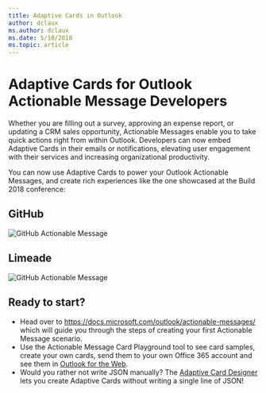 ```yaml
---
title: Adaptive Cards in Outlook
author: dclaux
ms.author: dclaux
ms.date: 5/10/2018
ms.topic: article
---
```


# Adaptive Cards for Outlook Actionable Message Developers

Whether you are filling out a survey, approving an expense report, or updating a CRM sales opportunity, Actionable Messages enable you to take quick actions right from within Outlook. Developers can now embed Adaptive Cards in their emails or notifications, elevating user engagement with their services and increasing organizational productivity.

You can now use Adaptive Cards to power your Outlook Actionable Messages, and create rich experiences like the one showcased at the Build 2018 conference:

## GitHub
![GitHub Actionable Message](media/outlook/GitHub.png)

## Limeade
![GitHub Actionable Message](media/outlook/Limeade.jpg)


## Ready to start?

- Head over to https://docs.microsoft.com/outlook/actionable-messages/ which will guide you through the steps of creating your first Actionable Message scenario.
- Use the Actionable Message Card Playground tool to see card samples, create your own cards, send them to your own Office 365 account and see them in [Outlook for the Web](https://outlook.office.com).
- Would you rather not write JSON manually? The [Adaptive Card Designer](https://adaptivecards.io/designer/) lets you create Adaptive Cards without writing a single line of JSON!
